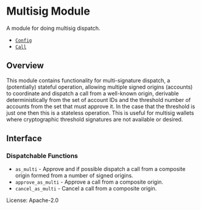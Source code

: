 # Multisig Module
A module for doing multisig dispatch.

- [`Config`](https://docs.rs/pallet-multisig/latest/pallet_multisig/pallet/trait.Config.html)
- [`Call`](https://docs.rs/pallet-multisig/latest/pallet_multisig/pallet/enum.Call.html)

## Overview

This module contains functionality for multi-signature dispatch, a (potentially) stateful
operation, allowing multiple signed
origins (accounts) to coordinate and dispatch a call from a well-known origin, derivable
deterministically from the set of account IDs and the threshold number of accounts from the
set that must approve it. In the case that the threshold is just one then this is a stateless
operation. This is useful for multisig wallets where cryptographic threshold signatures are
not available or desired.

## Interface

### Dispatchable Functions

* `as_multi` - Approve and if possible dispatch a call from a composite origin formed from a
  number of signed origins.
* `approve_as_multi` - Approve a call from a composite origin.
* `cancel_as_multi` - Cancel a call from a composite origin.

[`Call`]: ./enum.Call.html
[`Config`]: ./trait.Config.html

License: Apache-2.0
